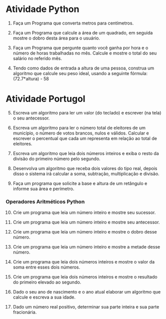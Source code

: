# Atividade Python

1. Faça um Programa que converta metros para centímetros.

2. Faça um Programa que calcule a área de um quadrado, em seguida mostre o dobro desta área para o usuário.

3. Faça um Programa que pergunte quanto você ganha por hora e o número de horas trabalhadas no mês. Calcule e mostre o total do seu salário no referido mês.

4. Tendo como dados de entrada a altura de uma pessoa, construa um algoritmo que calcule seu peso ideal, usando a seguinte fórmula: (72.7*altura) - 58

# Atividade Portugol

5. Escreva um algoritmo para ler um valor (do teclado) e escrever (na tela) o seu antecessor.

6. Escreva um algoritmo para ler o número total de eleitores de um município, o número de votos brancos, nulos e válidos. Calcular e escrever o percentual que cada um representa em relação ao total de eleitores.

7. Escreva um algoritmo que leia dois números inteiros e exiba o resto da divisão do primeiro número pelo segundo.

8. Desenvolva um algoritmo que receba dois valores do tipo real, depois disso o sistema irá calcular a soma, subtração, multiplicação e divisão.

9. Faça um programa que solicite a base e altura de um retângulo e informe sua área e perímetro. 

### Operadores Aritméticos Python

10. Crie um programa que leia um número inteiro e mostre seu sucessor.

11. Crie um programa que leia um número inteiro e mostre seu antecessor.

12. Crie um programa que leia um número inteiro e mostre o dobro desse número.

13. Crie um programa que leia um número inteiro e mostre a metade desse número.

15. Crie um programa que leia dois números inteiros e mostre o valor da soma entre esses dois números.

15. Crie um programa que leia dois números inteiros e mostre o resultado do primeiro elevado ao segundo.

16. Dado o seu ano de nascimento e o ano atual elaborar um algoritmo que calcule e escreva a sua idade.

17. Dado um número real positivo, determinar sua parte inteira e sua parte fracionária.
